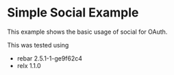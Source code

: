 # Simple Social Example

This example shows the basic usage of social for OAuth.

This was tested using

- rebar 2.5.1-1-ge9f62c4
- relx 1.1.0
